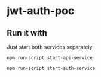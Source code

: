 # jwt-auth-poc

## Run it with 
Just start both services separately
```
npm run-script start-api-service
```
```
npm run-script start-auth-service
```


